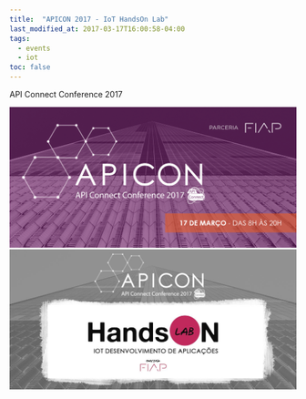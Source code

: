 ```yaml
---
title:  "APICON 2017 - IoT HandsOn Lab"
last_modified_at: 2017-03-17T16:00:58-04:00
tags:
  - events
  - iot
toc: false
---
```


API Connect Conference 2017

![](/assets/images/posts/2017-03-17-apicon/01.png)
![](/assets/images/posts/2017-03-17-apicon/02.jpeg)

